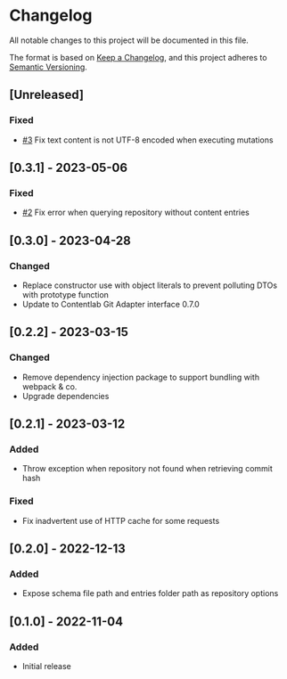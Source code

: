 # Changelog
All notable changes to this project will be documented in this file.

The format is based on [Keep a Changelog](https://keepachangelog.com/en/1.0.0/),
and this project adheres to [Semantic Versioning](https://semver.org/spec/v2.0.0.html).

## [Unreleased]
### Fixed
- [#3](https://github.com/contentlab-sh/git-adapter-github/issues/3) Fix text content is not UTF-8 encoded when executing mutations

## [0.3.1] - 2023-05-06
### Fixed
- [#2](https://github.com/contentlab-sh/git-adapter-github/issues/2) Fix error when querying repository without content entries

## [0.3.0] - 2023-04-28
### Changed
- Replace constructor use with object literals to prevent polluting DTOs with prototype function
- Update to Contentlab Git Adapter interface 0.7.0

## [0.2.2] - 2023-03-15
### Changed
- Remove dependency injection package to support bundling with webpack & co.
- Upgrade dependencies

## [0.2.1] - 2023-03-12

### Added
- Throw exception when repository not found when retrieving commit hash

### Fixed
- Fix inadvertent use of HTTP cache for some requests

## [0.2.0] - 2022-12-13

### Added
- Expose schema file path and entries folder path as repository options

## [0.1.0] - 2022-11-04

### Added
- Initial release

